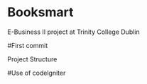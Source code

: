 # Booksmart
E-Business II project at Trinity College Dublin

#First commit

Project Structure

#Use of codelgniter

